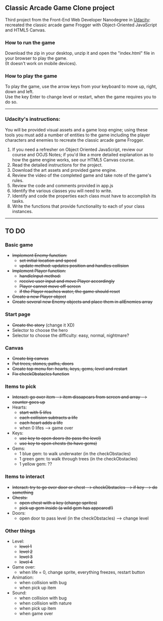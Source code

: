 ## Classic Arcade Game Clone project

Third project from the Front-End Web Developer Nanodegree in <a href="https://www.udacity.com" target="_blank">Udacity</a>:
<br>
recreated the classic arcade game Frogger with Object-Oriented JavaScript and HTML5 Canvas.

### How to run the game

Download the zip in your desktop, unzip it and open the "index.html" file in your browser to play the game.
<br>
(It doesn't work on mobile devices).

### How to play the game

To play the game, use the arrow keys from your keyboard to move up, right, down and left.
<br>
Use the key Enter to change level or restart, when the game requires you to do so.

----------------------

### Udacity's instructions:

You will be provided visual assets and a game loop engine; using these tools you must add a number of entities to the game including the player characters and enemies to recreate the classic arcade game Frogger.

1. If you need a refresher on Object Oriented JavaScript, review our course and OOJS Notes; if you'd like a more detailed explanation as to how the game engine works, see our HTML5 Canvas course.
2. Read the detailed instructions for the project.
3. Download the art assets and provided game engine.
4. Review the video of the completed game and take note of the game's rules.
5. Review the code and comments provided in app.js
6. Identify the various classes you will need to write.
7. Identify and code the properties each class must have to accomplish its tasks.
8. Write the functions that provide functionality to each of your class instances.
 
-----------------------------------

## TO DO
 
### Basic game 
- ~~Implement Enemy function:~~ 
  - ~~set initial location and speed~~
  - ~~update method: updates position and handles collision~~
- ~~Implement Player function:~~
  - ~~handleInput method:~~
  - ~~receive user input and move Player accordingly~~
  - ~~Player cannot move off screen~~
  - ~~if the Player reaches water, the game should reset~~
 - ~~Create a new Player object~~
 - ~~Create several new Enemy objects and place them in allEnemies array~~
 
### Start page
- ~~Create the story~~ (change it XD)
- Selector to choose the hero
- Selector to choose the difficulty: easy, normal, nightmare? 
 
### Canvas
- ~~Create big canvas~~
- ~~Put trees, stones, paths, doors~~
- ~~Create top menu for: hearts, keys, gems, level and restart~~
- ~~Fix checkObstacles function~~

### Items to pick
- ~~Interact: go over item --> item dissapears from screen and array --> counter goes up~~
- Hearts: 
  - ~~start with 5 lifes~~
  - ~~each collision subtracts a life~~
  - ~~each heart adds a life~~
  - when 0 lifes --> game over
- Keys: 
  - ~~use key to open doors (to pass the level)~~
  - ~~use key to open chests (to have gems)~~
- Gems:
  - 1 blue gem: to walk underwater (in the checkObstacles)
  - 1 green gem: to walk through trees (in the checkObstacles)
  - 1 yellow gem: ??

### Items to interact
- ~~Interact: try to go over door or chest --> checkObstacles --> if key --> do something~~
- ~~Chests:~~
  - ~~open chest with a key (change sprites)~~
  - ~~pick up gem inside (a wild gem has appeared!)~~
- Doors:
  - open door to pass level (in the checkObstacles) --> change level

### Other things
- Level: 
  - ~~level 1~~
  - ~~level 2~~ 
  - ~~level 3~~ 
  - ~~level 4~~ 
- Game over:
  - when life = 0, change sprite, everything freezes, restart button
- Animation:
  - when collision with bug
  - when pick up item
- Sound:
  - when collision with bug
  - when collision with nature
  - when pick up item
  - when game over
